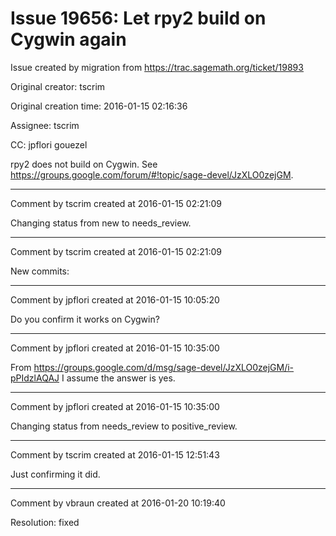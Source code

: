 # Issue 19656: Let rpy2 build on Cygwin again

Issue created by migration from https://trac.sagemath.org/ticket/19893

Original creator: tscrim

Original creation time: 2016-01-15 02:16:36

Assignee: tscrim

CC:  jpflori gouezel

rpy2 does not build on Cygwin. See https://groups.google.com/forum/#!topic/sage-devel/JzXLO0zejGM.


---

Comment by tscrim created at 2016-01-15 02:21:09

Changing status from new to needs_review.


---

Comment by tscrim created at 2016-01-15 02:21:09

New commits:


---

Comment by jpflori created at 2016-01-15 10:05:20

Do you confirm it works on Cygwin?


---

Comment by jpflori created at 2016-01-15 10:35:00

From https://groups.google.com/d/msg/sage-devel/JzXLO0zejGM/i-pPIdzlAQAJ I assume the answer is yes.


---

Comment by jpflori created at 2016-01-15 10:35:00

Changing status from needs_review to positive_review.


---

Comment by tscrim created at 2016-01-15 12:51:43

Just confirming it did.


---

Comment by vbraun created at 2016-01-20 10:19:40

Resolution: fixed
